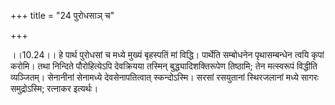 +++
title = "24 पुरोधसाञ् च"

+++
  
  
।।10.24।। हे पार्थ पुरोधसां च मध्ये मुख्यं बृहस्पतिं मां विद्धि। पार्थेति
सम्बोधनेन पृथासम्बन्धेन त्वयि कृपां करोमि। तथा निन्दिते पौरोहित्येऽपि
देवक्रियया तस्मिन् बुद्ध्यादिशक्तिरूपेण तिष्ठामि; तेन मत्स्वरूपं
विद्धीति व्यञ्जितम्। सेनानीनां सेनामध्ये देवसेनापतित्वात् स्कन्दोऽस्मि।
सरसां रसयुतानां स्थिरजलानां मध्ये सागरः समुद्रोऽस्मि; रत्नाकर
इत्यर्थः।  
  
